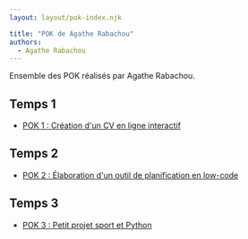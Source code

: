 ```yaml
---
layout: layout/pok-index.njk

title: "POK de Agathe Rabachou"
authors:
  - Agathe Rabachou
---
```


Ensemble des POK réalisés par Agathe Rabachou.

## Temps 1

* [POK 1 : Création d'un CV en ligne interactif](./temps-1)

## Temps 2

* [POK 2 : Élaboration d'un outil de planification en low-code](./temps-2)

## Temps 3

* [POK 3 : Petit projet sport et Python](./temps-3)
